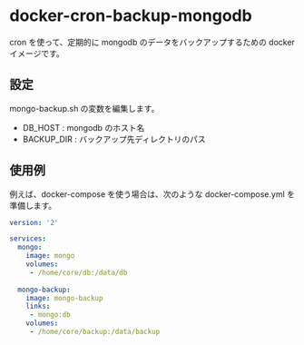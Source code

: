 # docker-cron-backup-mongodb

cron を使って、定期的に mongodb のデータをバックアップするための docker イメージです。

## 設定
mongo-backup.sh の変数を編集します。
- DB_HOST : mongodb のホスト名
- BACKUP_DIR : バックアップ先ディレクトリのパス

## 使用例
例えば、docker-compose を使う場合は、次のような docker-compose.yml を準備します。

```docker-compose.yml
version: '2'

services:
  mongo:
    image: mongo
    volumes:
     - /home/core/db:/data/db
  
  mongo-backup:
    image: mongo-backup
    links:
     - mongo:db
    volumes:
     - /home/core/backup:/data/backup
```

